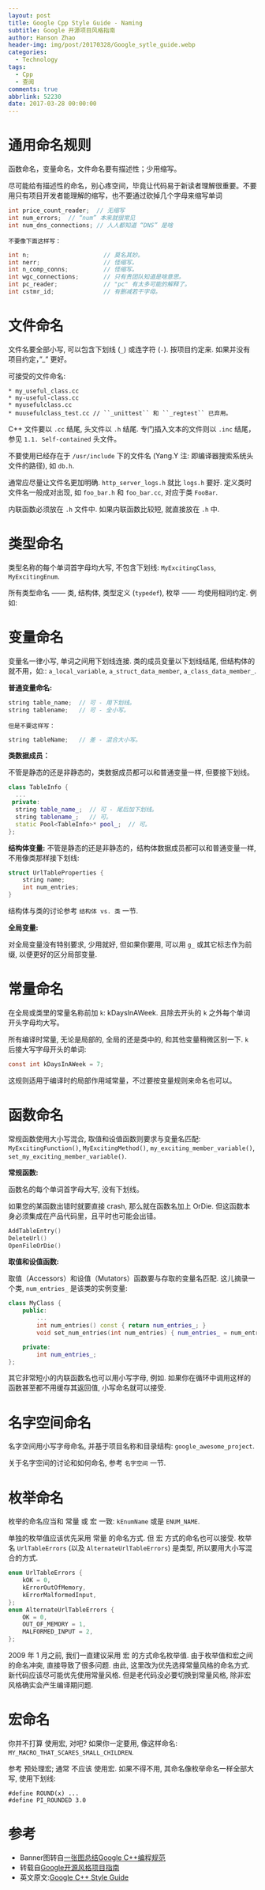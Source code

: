 ```yaml
---
layout: post
title: Google Cpp Style Guide - Naming
subtitle: Google 开源项目风格指南
author: Hanson Zhao
header-img: img/post/20170328/Google_sytle_guide.webp
categories:
  - Technology
tags:
  - Cpp
  - 查阅
comments: true
abbrlink: 52230
date: 2017-03-28 00:00:00
---
```


# 通用命名规则

函数命名，变量命名，文件命名要有描述性；少用缩写。

尽可能给有描述性的命名，别心疼空间，毕竟让代码易于新读者理解很重要。不要用只有项目开发者能理解的缩写，也不要通过砍掉几个字母来缩写单词

```c
int price_count_reader;  // 无缩写
int num_errors;  // “num” 本来就很常见
int num_dns_connections; // 人人都知道 “DNS” 是啥
```
`不要像下面这样写：`

```c
int n;                     // 莫名其妙。
int nerr;                  // 怪缩写。
int n_comp_conns;          // 怪缩写。
int wgc_connections;       // 只有贵团队知道是啥意思。
int pc_reader;             // "pc" 有太多可能的解释了。
int cstmr_id;              // 有删减若干字母。
```
<!-- more -->
# 文件命名

文件名要全部小写, 可以包含下划线 (`_`) 或连字符 (`-`). 按项目约定来. 如果并没有项目约定，”_” 更好。

可接受的文件命名:

```
* my_useful_class.cc
* my-useful-class.cc
* myusefulclass.cc
* muusefulclass_test.cc // ``_unittest`` 和 ``_regtest`` 已弃用。
```

C++ 文件要以 `.cc` 结尾, 头文件以 `.h` 结尾. 专门插入文本的文件则以 `.inc` 结尾，参见 `1.1. Self-contained` 头文件。

不要使用已经存在于 `/usr/include` 下的文件名 (Yang.Y 注: 即编译器搜索系统头文件的路径), 如 `db.h`.

通常应尽量让文件名更加明确. `http_server_logs.h` 就比 `logs.h` 要好. 定义类时文件名一般成对出现, 如 `foo_bar.h` 和 `foo_bar.cc`, 对应于类 `FooBar`.

内联函数必须放在 `.h` 文件中. 如果内联函数比较短, 就直接放在 `.h` 中.

# 类型命名

类型名称的每个单词首字母均大写, 不包含下划线: `MyExcitingClass`, `MyExcitingEnum`.

所有类型命名 —— 类, 结构体, 类型定义 (`typedef`), 枚举 —— 均使用相同约定. 例如:

# 变量命名

变量名一律小写, 单词之间用下划线连接. 类的成员变量以下划线结尾, 但结构体的就不用，如:: `a_local_variable`, `a_struct_data_member`, `a_class_data_member_`.

**普通变量命名:**
```cpp
string table_name;  // 可 - 用下划线。
string tablename;   // 可 - 全小写。
```
`但是不要这样写：`
```cpp
string tableName;   // 差 - 混合大小写。
```

**类数据成员：**

不管是静态的还是非静态的，类数据成员都可以和普通变量一样, 但要接下划线。

```cpp
class TableInfo {
  ...
 private:
  string table_name_;  // 可 - 尾后加下划线。
  string tablename_;   // 可。
  static Pool<TableInfo>* pool_;  // 可。
};
```

**结构体变量:**
不管是静态的还是非静态的，结构体数据成员都可以和普通变量一样, 不用像类那样接下划线:

```cpp
struct UrlTableProperties {
    string name;
    int num_entries;
}
```

结构体与类的讨论参考 `结构体 vs. 类` 一节.

**全局变量:**

对全局变量没有特别要求, 少用就好, 但如果你要用, 可以用 `g_` 或其它标志作为前缀, 以便更好的区分局部变量.

# 常量命名

在全局或类里的常量名称前加 `k`: kDaysInAWeek. 且除去开头的 `k` 之外每个单词开头字母均大写。

所有编译时常量, 无论是局部的, 全局的还是类中的, 和其他变量稍微区别一下. `k` 后接大写字母开头的单词:

```c
const int kDaysInAWeek = 7;
```

这规则适用于编译时的局部作用域常量，不过要按变量规则来命名也可以。

# 函数命名

常规函数使用大小写混合, 取值和设值函数则要求与变量名匹配: `MyExcitingFunction()`, `MyExcitingMethod()`, `my_exciting_member_variable()`, `set_my_exciting_member_variable()`.

**常规函数:**

函数名的每个单词首字母大写, 没有下划线。

如果您的某函数出错时就要直接 crash, 那么就在函数名加上 OrDie. 但这函数本身必须集成在产品代码里，且平时也可能会出错。

```c
AddTableEntry()
DeleteUrl()
OpenFileOrDie()
```

**取值和设值函数:**

取值（Accessors）和设值（Mutators）函数要与存取的变量名匹配. 这儿摘录一个类, `num_entries_` 是该类的实例变量:

```cpp
class MyClass {
    public:
        ...
        int num_entries() const { return num_entries_; }
        void set_num_entries(int num_entries) { num_entries_ = num_entries; }

    private:
        int num_entries_;
};
```

其它非常短小的内联函数名也可以用小写字母, 例如. 如果你在循环中调用这样的函数甚至都不用缓存其返回值, 小写命名就可以接受.

# 名字空间命名

名字空间用小写字母命名, 并基于项目名称和目录结构: `google_awesome_project`.

关于名字空间的讨论和如何命名, 参考 `名字空间` 一节.

# 枚举命名

枚举的命名应当和 常量 或 宏 一致: `kEnumName` 或是 `ENUM_NAME`.

单独的枚举值应该优先采用 常量 的命名方式. 但 宏 方式的命名也可以接受. 枚举名 `UrlTableErrors` (以及 `AlternateUrlTableErrors`) 是类型, 所以要用大小写混合的方式.

```cpp
enum UrlTableErrors {
    kOK = 0,
    kErrorOutOfMemory,
    kErrorMalformedInput,
};
enum AlternateUrlTableErrors {
    OK = 0,
    OUT_OF_MEMORY = 1,
    MALFORMED_INPUT = 2,
};
```

2009 年 1 月之前, 我们一直建议采用 宏 的方式命名枚举值. 由于枚举值和宏之间的命名冲突, 直接导致了很多问题. 由此, 这里改为优先选择常量风格的命名方式. 新代码应该尽可能优先使用常量风格. 但是老代码没必要切换到常量风格, 除非宏风格确实会产生编译期问题.

# 宏命名

你并不打算 使用宏, 对吧? 如果你一定要用, 像这样命名: `MY_MACRO_THAT_SCARES_SMALL_CHILDREN`.

参考 预处理宏; 通常 不应该 使用宏. 如果不得不用, 其命名像枚举命名一样全部大写, 使用下划线:

```
#define ROUND(x) ...
#define PI_ROUNDED 3.0
```

# 参考
* Banner图转自[一张图总结Google C++编程规范](http://blog.csdn.net/voidccc/article/details/37599203)
* 转载自[Google开源风格项目指南](http://zh-google-styleguide.readthedocs.io/en/latest/google-cpp-styleguide/naming/)
* 英文原文:[Google C++ Style Guide](https://google.github.io/styleguide/cppguide.html#Naming)
